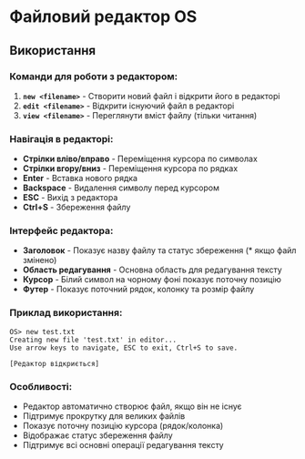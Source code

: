 # Файловий редактор OS

## Використання

### Команди для роботи з редактором:

1. **`new <filename>`** - Створити новий файл і відкрити його в редакторі
2. **`edit <filename>`** - Відкрити існуючий файл в редакторі
3. **`view <filename>`** - Переглянути вміст файлу (тільки читання)

### Навігація в редакторі:

- **Стрілки вліво/вправо** - Переміщення курсора по символах
- **Стрілки вгору/вниз** - Переміщення курсора по рядках
- **Enter** - Вставка нового рядка
- **Backspace** - Видалення символу перед курсором
- **ESC** - Вихід з редактора
- **Ctrl+S** - Збереження файлу

### Інтерфейс редактора:

- **Заголовок** - Показує назву файлу та статус збереження (* якщо файл змінено)
- **Область редагування** - Основна область для редагування тексту
- **Курсор** - Білий символ на чорному фоні показує поточну позицію
- **Футер** - Показує поточний рядок, колонку та розмір файлу

### Приклад використання:

```
OS> new test.txt
Creating new file 'test.txt' in editor...
Use arrow keys to navigate, ESC to exit, Ctrl+S to save.

[Редактор відкриється]
```

### Особливості:

- Редактор автоматично створює файл, якщо він не існує
- Підтримує прокрутку для великих файлів
- Показує поточну позицію курсора (рядок/колонка)
- Відображає статус збереження файлу
- Підтримує всі основні операції редагування тексту

